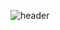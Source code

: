 ![header](https://capsule-render.vercel.app/api?type=slice&color=auto&height=300&text=Hello&fontSize=80&rotate=20&fontAlignY=30&desc=I'm%20illymydev)
